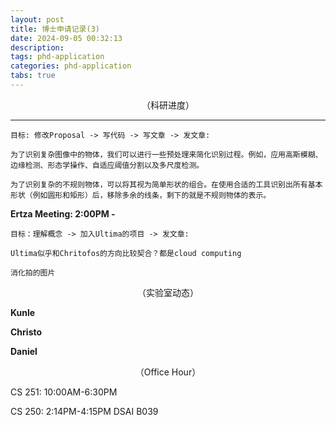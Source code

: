 ```yaml
---
layout: post
title: 博士申请记录(3) 
date: 2024-09-05 00:32:13
description: 
tags: phd-application
categories: phd-application
tabs: true
---
```

<div style="text-align: center;">
    （科研进度）
</div>

****
    目标: 修改Proposal -> 写代码 -> 写文章 -> 发文章: 
    
    为了识别复杂图像中的物体，我们可以进行一些预处理来简化识别过程。例如，应用高斯模糊、边缘检测、形态学操作、自适应阈值分割以及多尺度检测。

    为了识别复杂的不规则物体，可以将其视为简单形状的组合。在使用合适的工具识别出所有基本形状（例如圆形和矩形）后，移除多余的线条，剩下的就是不规则物体的表示。

**Ertza Meeting: 2:00PM -**
    
    目标：理解概念 -> 加入Ultima的项目 -> 发文章: 

    Ultima似乎和Chritofos的方向比较契合？都是cloud computing

    消化拍的图片


<div style="text-align: center;">
    （实验室动态）
</div>

**Kunle**

**Christo**

**Daniel**



<div style="text-align: center;">
    （Office Hour）
</div>

CS 251: 10:00AM-6:30PM

CS 250: 2:14PM-4:15PM DSAI B039
